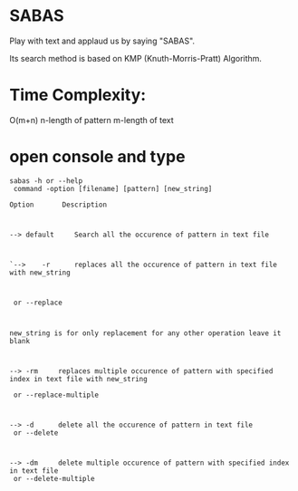 # SABAS
Play with text and applaud us by saying "SABAS".

Its search method is based on KMP (Knuth-Morris-Pratt) Algorithm.
# Time Complexity:
  O(m+n)
  n-length of pattern
  m-length of text





# open console and type
	sabas -h or --help
	 command -option [filename] [pattern] [new_string]

	Option 		 Description
#
	-->	default		Search all the occurence of pattern in text file
#
	`-->	-r		replaces all the occurence of pattern in text file with new_string
#
	 or --replace
#
 	new_string is for only replacement for any other operation leave it blank 
#
	-->	-rm		replaces multiple occurence of pattern with specified index in text file with new_string

	 or --replace-multiple
#
	-->	-d		delete all the occurence of pattern in text file
	 or --delete
#
	-->	-dm		delete multiple occurence of pattern with specified index in text file 
	 or --delete-multiple

                                                                                                         
